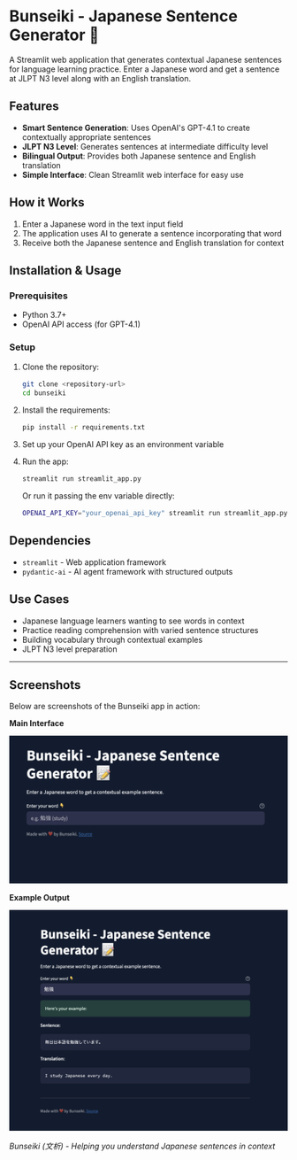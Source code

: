 # Bunseiki - Japanese Sentence Generator 📝

A Streamlit web application that generates contextual Japanese sentences for language learning practice. Enter a Japanese word and get a sentence at JLPT N3 level along with an English translation.

## Features

- **Smart Sentence Generation**: Uses OpenAI's GPT-4.1 to create contextually appropriate sentences
- **JLPT N3 Level**: Generates sentences at intermediate difficulty level
- **Bilingual Output**: Provides both Japanese sentence and English translation
- **Simple Interface**: Clean Streamlit web interface for easy use

## How it Works

1. Enter a Japanese word in the text input field
2. The application uses AI to generate a sentence incorporating that word
3. Receive both the Japanese sentence and English translation for context

## Installation & Usage

### Prerequisites

- Python 3.7+
- OpenAI API access (for GPT-4.1)

### Setup

1. Clone the repository:
   ```bash
   git clone <repository-url>
   cd bunseiki
   ```

2. Install the requirements:
   ```bash
   pip install -r requirements.txt
   ```

3. Set up your OpenAI API key as an environment variable

4. Run the app:
   ```bash
   streamlit run streamlit_app.py
   ```
   Or run it passing the env variable directly:
   ```bash
   OPENAI_API_KEY="your_openai_api_key" streamlit run streamlit_app.py
   ```

## Dependencies

- `streamlit` - Web application framework
- `pydantic-ai` - AI agent framework with structured outputs

## Use Cases

- Japanese language learners wanting to see words in context
- Practice reading comprehension with varied sentence structures
- Building vocabulary through contextual examples
- JLPT N3 level preparation

---

## Screenshots

Below are screenshots of the Bunseiki app in action:

**Main Interface**

![Bunseiki Screenshot 1](images/bunseiki-1.png)

**Example Output**

![Bunseiki Screenshot 2](images/bunseiki-2.png)

*Bunseiki (文析) - Helping you understand Japanese sentences in context*
